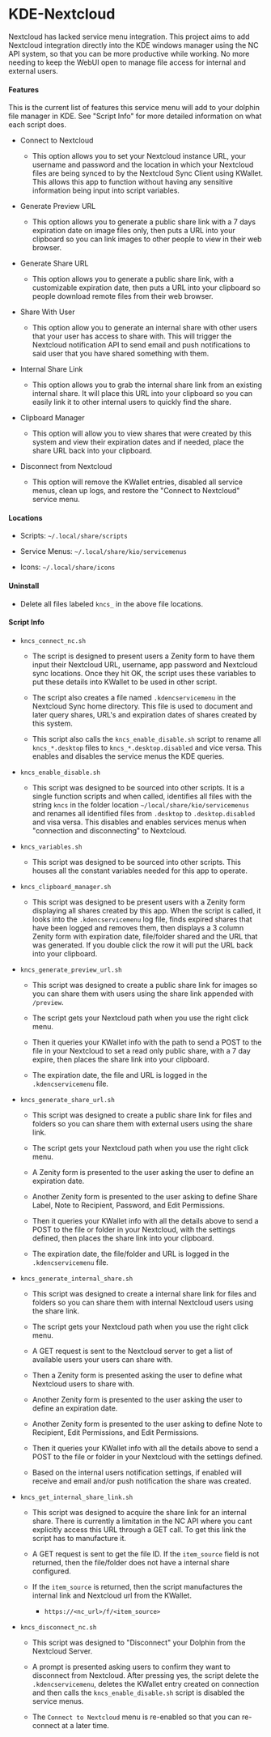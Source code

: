 # KDE-Nextcloud

Nextcloud has lacked service menu integration. This project aims to add Nextcloud integration directly into the KDE windows manager using the NC API system, so that you can be more productive while working. No more needing to keep the WebUI open to manage file access for internal and external users.

#### Features

This is the current list of features this service menu will add to your dolphin file manager in KDE. See "Script Info" for more detailed information on what each script does.

- Connect to Nextcloud
  
  - This option allows you to set your Nextcloud instance URL, your username and password and the location in which your Nextcloud files are being synced to by the Nextcloud Sync Client using KWallet. This allows this app to function without having any sensitive information being input into script variables.

- Generate Preview URL
  
  - This option allows you to generate a public share link with a 7 days expiration date on image files only, then puts a URL into your clipboard so you can link images to other people to view in their web browser.

- Generate Share URL
  
  - This option allows you to generate a public share link, with a customizable expiration date, then puts a URL into your clipboard so people download remote files from their web browser.

- Share With User
  
  - This option allow you to generate an internal share with other users that your user has access to share with. This will trigger the Nextcloud notification API to send email and push notifications to said user that you have shared something with them.

- Internal Share Link
  
  - This option allows you to grab the internal share link from an existing internal share. It will place this URL into your clipboard so you can easily link it to other internal users to quickly find the share.

- Clipboard Manager
  
  - This option will allow you to view shares that were created by this system and view their expiration dates and if needed, place the share URL back into your clipboard.

- Disconnect from Nextcloud
  
  - This option will remove the KWallet entries, disabled all service menus, clean up logs, and restore the "Connect to Nextcloud" service menu.

#### Locations

- Scripts: `~/.local/share/scripts`

- Service Menus: `~/.local/share/kio/servicemenus`

- Icons: `~/.local/share/icons`

#### Uninstall

- Delete all files labeled `kncs_` in the above file locations.

#### Script Info

- `kncs_connect_nc.sh`
  
  - The script is designed to present users a Zenity form to have them input their Nextcloud URL, username, app password and Nextcloud sync locations. Once they hit OK, the script uses these variables to put these details into KWallet to be used in other script.
  
  - The script also creates a file named `.kdencservicemenu` in the Nextcloud Sync home directory. This file is used to document and later query shares, URL's and  expiration dates of shares created by this system.
  
  - This script also calls the `kncs_enable_disable.sh` script to rename all `kncs_*.desktop` files to `kncs_*.desktop.disabled` and vice versa. This enables and disables the service menus the KDE queries.

- `kncs_enable_disable.sh`
  
  - This script was designed to be sourced into other scripts. It is a single function scripts and when called, identifies all files with the string `kncs` in the folder location `~/local/share/kio/servicemenus` and renames all identified files from `.desktop` to `.desktop.disabled` and visa versa. This disables and enables services menus when "connection and disconnecting" to Nextcloud.

- `kncs_variables.sh`
  
  -  This script was designed to be sourced into other scripts. This houses all the constant variables needed for this app to operate.

- `kncs_clipboard_manager.sh`
  
  - This script was designed to be present users with a Zenity form displaying all shares created by this app. When the script is called, it looks into the `.kdencservicemenu` log file, finds expired shares that have been logged and removes them, then displays a 3 column Zenity form with expiration date, file/folder shared and the URL that was generated. If you double click the row it will put the URL back into your clipboard.

- `kncs_generate_preview_url.sh`
  
  - This script was designed to create a public share link for images so you can share them with users using the share link appended with `/preview`. 
  
  - The script gets your Nextcloud path when you use the right click menu. 
  
  - Then it queries your KWallet info with the path to send a POST to the file in your Nextcloud to set a read only public share, with a 7 day expire, then places the share link into your clipboard.
  
  - The expiration date, the file and URL is logged in the `.kdencservicemenu` file.

- `kncs_generate_share_url.sh`
  
  - This script was designed to create a public share link for files and folders so you can share them with external users using the share link. 
  
  - The script gets your Nextcloud path when you use the right click menu. 
  
  - A Zenity form is presented to the user asking the user to define an expiration date.
  
  - Another Zenity form is presented to the user asking to define Share Label, Note to Recipient, Password, and Edit Permissions. 
  
  - Then it queries your KWallet info with all the details above to send a POST to the file or folder in your Nextcloud, with the settings defined, then places the share link into your clipboard.
  
  - The expiration date, the file/folder and URL is logged in the `.kdencservicemenu` file.

- `kncs_generate_internal_share.sh`
  
  - This script was designed to create a internal share link for files and folders so you can share them with internal Nextcloud users using the share link.
  
  - The script gets your Nextcloud path when you use the right click menu.
  
  - A GET request is sent to the Nextcloud server to get a list of available users your users can share with. 
  
  - Then a Zenity form is presented asking the user to define what Nextcloud users to share with.
  
  - Another Zenity form is presented to the user asking the user to define an expiration date.
  
  - Another Zenity form is presented to the user asking to define Note to Recipient, Edit Permissions, and Edit Permissions.
  
  - Then it queries your KWallet info with all the details above to send a POST to the file or folder in your Nextcloud with the settings defined.
  
  - Based on the internal users notification settings, if enabled will receive and email and/or push notification the share was created.

- `kncs_get_internal_share_link.sh`
  
  - This script was designed to acquire the share link for an internal share. There is currently a limitation in the NC API where you cant explicitly access this URL through a GET call. To get this link the script has to manufacture it.
  
  - A GET request is sent to get the file ID. If the `item_source` field is not returned, then the file/folder does not have a internal share configured.
  
  - If the `item_source` is returned, then the script manufactures the internal link and Nextcloud url from the KWallet.
    
    - `https://<nc_url>/f/<item_source>`

- `kncs_disconnect_nc.sh`
  
  - This script was designed to "Disconnect" your Dolphin from the Nextcloud Server.
  
  - A prompt is presented asking users to confirm they want to disconnect from Nextcloud. After pressing yes, the script delete the `.kdencservicemenu`, deletes the KWallet entry created on connection and then calls the `kncs_enable_disable.sh` script is disabled the service menus.
  
  - The `Connect to Nextcloud` menu is re-enabled so that you can re-connect at a later time.
  
  
  
  
  
